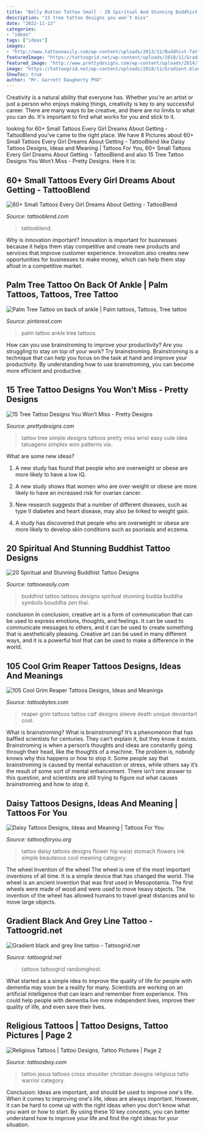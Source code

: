 ```yaml
---
title: "Belly Button Tattoo Small - 20 Spiritual And Stunning Buddhist Tattoo Designs"
description: "15 tree tattoo designs you won’t miss"
date: "2022-11-13"
categories:
- "ideas"
tags: ["ideas"]
images:
- "http://www.tattooeasily.com/wp-content/uploads/2013/12/Buddhist-Tattoos-Tumblr.jpg"
featuredImage: "https://tattoogrid.net/wp-content/uploads/2018/11/Gradient-black-and-grey-line-tattoo.jpg"
featured_image: "http://www.prettydesigns.com/wp-content/uploads/2014/12/Simple-Tree-Tattoo.jpg"
image: "https://tattoogrid.net/wp-content/uploads/2018/11/Gradient-black-and-grey-line-tattoo.jpg"
ShowToc: true
author: "Mr. Garrett Daugherty PhD"
---
```



Creativity is a natural ability that everyone has. Whether you're an artist or just a person who enjoys making things, creativity is key to any successful career. There are many ways to be creative, and there are no limits to what you can do. It's important to find what works for you and stick to it.

	

		
looking for 60+ Small Tattoos Every Girl Dreams About Getting - TattooBlend you've came to the right place. We have 8 Pictures about 60+ Small Tattoos Every Girl Dreams About Getting - TattooBlend like Daisy Tattoos Designs, Ideas and Meaning | Tattoos For You, 60+ Small Tattoos Every Girl Dreams About Getting - TattooBlend and also 15 Tree Tattoo Designs You Won’t Miss - Pretty Designs. Here it is:
		
    
## 60+ Small Tattoos Every Girl Dreams About Getting - TattooBlend

<img loading=lazy src="https://tattooblend.com/wp-content/uploads/2017/04/62-1.jpg" onerror="this.onerror=null;this.src='https://tse1.mm.bing.net/th?id=OIP.pw0sSg5okkGy8aqEF_7ZWgAAAA&amp;pid=15.1';" alt="60+ Small Tattoos Every Girl Dreams About Getting - TattooBlend">

_Source: tattooblend.com_

>tattooblend. 

	

Why is innovation important?
Innovation is important for businesses because it helps them stay competitive and create new products and services that improve customer experience. Innovation also creates new opportunities for businesses to make money, which can help them stay afloat in a competitive market.

    
## Palm Tree Tattoo On Back Of Ankle | Palm Tattoos, Tattoos, Tree Tattoo

<img loading=lazy src="https://i.pinimg.com/736x/a1/80/17/a18017d6afe000feee676062ab711437.jpg" onerror="this.onerror=null;this.src='https://tse1.mm.bing.net/th?id=OIP.7spAeEH8xI5SRN1AoAzUqwAAAA&amp;pid=15.1';" alt="Palm Tree Tattoo on back of ankle | Palm tattoos, Tattoos, Tree tattoo">

_Source: pinterest.com_

>palm tattoo ankle tree tattoos. 

	

How can you use brainstroming to improve your productivity?
Are you struggling to stay on top of your work? Try brainstroming. Brainstroming is a technique that can help you focus on the task at hand and improve your productivity. By understanding how to use brainstroming, you can become more efficient and productive.

    
## 15 Tree Tattoo Designs You Won’t Miss - Pretty Designs

<img loading=lazy src="http://www.prettydesigns.com/wp-content/uploads/2014/12/Simple-Tree-Tattoo.jpg" onerror="this.onerror=null;this.src='https://tse4.mm.bing.net/th?id=OIP.L2rQ_wHFlGn_ggUsYxYuCAHaHa&amp;pid=15.1';" alt="15 Tree Tattoo Designs You Won’t Miss - Pretty Designs">

_Source: prettydesigns.com_

>tattoo tree simple designs tattoos pretty miss wrist easy cute idea tatuagens simples won patterns via. 

	

What are some new ideas?
1. A new study has found that people who are overweight or obese are more likely to have a low IQ.
2. A new study shows that women who are over-weight or obese are more likely to have an increased risk for ovarian cancer.

3. New research suggests that a number of different diseases, such as type II diabetes and heart disease, may also be linked to weight gain.

4. A study has discovered that people who are overweight or obese are more likely to develop skin conditions such as psoriasis and eczema.

    
## 20 Spiritual And Stunning Buddhist Tattoo Designs

<img loading=lazy src="http://www.tattooeasily.com/wp-content/uploads/2013/12/Buddhist-Tattoos-Tumblr.jpg" onerror="this.onerror=null;this.src='https://tse3.mm.bing.net/th?id=OIP.JkRhrw1UqHCA5IxoErsZ6QHaHa&amp;pid=15.1';" alt="20 Spiritual and Stunning Buddhist Tattoo Designs">

_Source: tattooeasily.com_

>buddhist tattoo tattoos designs spiritual stunning budda buddha symbols bouddha zen thai. 

	

conclusion
In conclusion, creative art is a form of communication that can be used to express emotions, thoughts, and feelings. It can be used to communicate messages to others, and it can be used to create something that is aesthetically pleasing. Creative art can be used in many different ways, and it is a powerful tool that can be used to make a difference in the world.

    
## 105 Cool Grim Reaper Tattoos Designs, Ideas And Meanings

<img loading=lazy src="https://www.tattoobytes.com/wp-content/uploads/2016/12/unique-grey-ink-grim-reaper-tattoo-on-sleeve.jpg" onerror="this.onerror=null;this.src='https://tse3.mm.bing.net/th?id=OIP.KPIGG5gp5cK5LQV9BfRRIwHaNP&amp;pid=15.1';" alt="105 Cool Grim Reaper Tattoos Designs, Ideas and Meanings">

_Source: tattoobytes.com_

>reaper grim tattoos tattoo calf designs sleeve death unique deviantart cool. 

	

What is brainstroming?
What is brainstroming? It’s a phenomenon that has baffled scientists for centuries. They can’t explain it, but they know it exists. Brainstroming is when a person’s thoughts and ideas are constantly going through their head, like the thoughts of a machine. The problem is, nobody knows why this happens or how to stop it. Some people say that brainstroming is caused by mental exhaustion or stress, while others say it’s the result of some sort of mental enhancement. There isn’t one answer to this question, and scientists are still trying to figure out what causes brainstroming and how to stop it.

    
## Daisy Tattoos Designs, Ideas And Meaning | Tattoos For You

<img loading=lazy src="http://www.tattoosforyou.org/wp-content/uploads/2013/10/Pics-of-Daisy-Tattoos.jpg" onerror="this.onerror=null;this.src='https://tse3.mm.bing.net/th?id=OIP.KpFc2G9OuoyBZ-zY_L8wYQHaJ4&amp;pid=15.1';" alt="Daisy Tattoos Designs, Ideas and Meaning | Tattoos For You">

_Source: tattoosforyou.org_

>tattoo daisy tattoos designs flower hip waist stomach flowers ink simple beauteous cool meaning category. 

	

The wheel
Invention of the wheel
The wheel is one of the most important inventions of all time. It is a simple device that has changed the world. The wheel is an ancient invention that was first used in Mesopotamia. The first wheels were made of wood and were used to move heavy objects. The invention of the wheel has allowed humans to travel great distances and to move large objects.

    
## Gradient Black And Grey Line Tattoo - Tattoogrid.net

<img loading=lazy src="https://tattoogrid.net/wp-content/uploads/2018/11/Gradient-black-and-grey-line-tattoo.jpg" onerror="this.onerror=null;this.src='https://tse2.mm.bing.net/th?id=OIP.17D6Hi0rKTaxjPQU5_meWgHaLG&amp;pid=15.1';" alt="Gradient black and grey line tattoo - Tattoogrid.net">

_Source: tattoogrid.net_

>tattoos tattoogrid randomghost. 

	

What started as a simple idea to improve the quality of life for people with dementia may soon be a reality for many. Scientists are working on an artificial intelligence that can learn and remember from experience. This could help people with dementia live more independent lives, improve their quality of life, and even save their lives.

    
## Religious Tattoos | Tattoo Designs, Tattoo Pictures | Page 2

<img loading=lazy src="http://www.tattoosboy.com/wp-content/uploads/2016/04/Jesus-Tattoo-On-SHoulder-TB14135.jpg" onerror="this.onerror=null;this.src='https://tse4.mm.bing.net/th?id=OIP.JprHJh4pAm2DbmDr_vww3gHaJ4&amp;pid=15.1';" alt="Religious Tattoos | Tattoo Designs, Tattoo Pictures | Page 2">

_Source: tattoosboy.com_

>tattoo jesus tattoos cross shoulder christian designs religious tatto warrior category. 

	

Conclusion: Ideas are important, and should be used to improve one's life.
When it comes to improving one's life, ideas are always important. However, it can be hard to come up with the right ideas when you don't know what you want or how to start. By using these 10 key concepts, you can better understand how to improve your life and find the right ideas for your situation.

